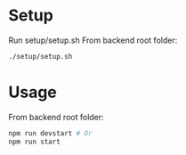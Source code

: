 # Setup

Run setup/setup.sh
From backend root folder:

```bash
./setup/setup.sh
```

# Usage

From backend root folder:

```bash
npm run devstart # Or
npm run start
```

